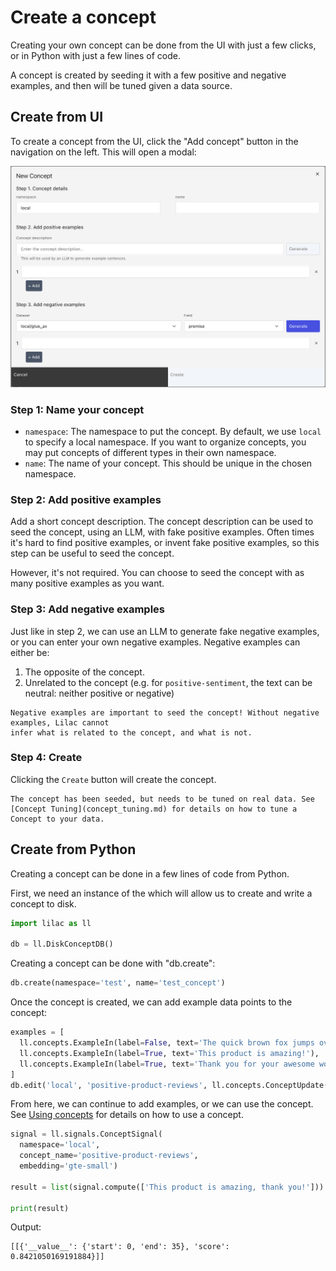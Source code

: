 # Create a concept

Creating your own concept can be done from the UI with just a few clicks, or in Python with just a
few lines of code.

A concept is created by seeding it with a few positive and negative examples, and then will be tuned
given a data source.

## Create from UI

To create a concept from the UI, click the "Add concept" button in the navigation on the left. This
will open a modal:

<img src="../_static/concepts/concept_create.png"></img>

### Step 1: Name your concept

- `namespace`: The namespace to put the concept. By default, we use `local` to specify a local
  namespace. If you want to organize concepts, you may put concepts of different types in their own
  namespace.
- `name`: The name of your concept. This should be unique in the chosen namespace.

### Step 2: Add positive examples

Add a short concept description. The concept description can be used to seed the concept, using an
LLM, with fake positive examples. Often times it's hard to find positive examples, or invent fake
positive examples, so this step can be useful to seed the concept.

However, it's not required. You can choose to seed the concept with as many positive examples as you
want.

### Step 3: Add negative examples

Just like in step 2, we can use an LLM to generate fake negative examples, or you can enter your own
negative examples. Negative examples can either be:

1. The opposite of the concept.
2. Unrelated to the concept (e.g. for `positive-sentiment`, the text can be neutral: neither
   positive or negative)

```{important}
Negative examples are important to seed the concept! Without negative examples, Lilac cannot
infer what is related to the concept, and what is not.
```

### Step 4: Create

Clicking the `Create` button will create the concept.

```{important}
The concept has been seeded, but needs to be tuned on real data. See
[Concept Tuning](concept_tuning.md) for details on how to tune a Concept to your data.
```

## Create from Python

Creating a concept can be done in a few lines of code from Python.

First, we need an instance of the [](#DiskConceptDB) which will allow us to create and write a
concept to disk.

```python
import lilac as ll

db = ll.DiskConceptDB()
```

Creating a concept can be done with "db.create":

```python
db.create(namespace='test', name='test_concept')
```

Once the concept is created, we can add example data points to the concept:

```python
examples = [
  ll.concepts.ExampleIn(label=False, text='The quick brown fox jumps over the lazy dog.'),
  ll.concepts.ExampleIn(label=True, text='This product is amazing!'),
  ll.concepts.ExampleIn(label=True, text='Thank you for your awesome work on this UI.')
]
db.edit('local', 'positive-product-reviews', ll.concepts.ConceptUpdate(insert=examples))
```

From here, we can continue to add examples, or we can use the concept. See
[Using concepts](concept_use.md) for details on how to use a concept.

```python
signal = ll.signals.ConceptSignal(
  namespace='local',
  concept_name='positive-product-reviews',
  embedding='gte-small')

result = list(signal.compute(['This product is amazing, thank you!']))

print(result)
```

Output:

```
[[{'__value__': {'start': 0, 'end': 35}, 'score': 0.8421050169191884}]]
```
